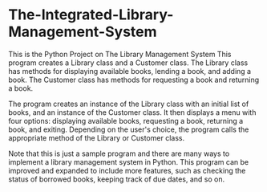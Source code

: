 # The-Integrated-Library-Management-System
This is  the Python Project on The Library Management System
This program creates a Library class and a Customer class. The Library class has methods for displaying available books, lending a book, and adding a book. The Customer class has methods for requesting a book and returning a book.

The program creates an instance of the Library class with an initial list of books, and an instance of the Customer class. It then displays a menu with four options: displaying available books, requesting a book, returning a book, and exiting. Depending on the user's choice, the program calls the appropriate method of the Library or Customer class.

Note that this is just a sample program and there are many ways to implement a library management system in Python. This program can be improved and expanded to include more features, such as checking the status of borrowed books, keeping track of due dates, and so on.

